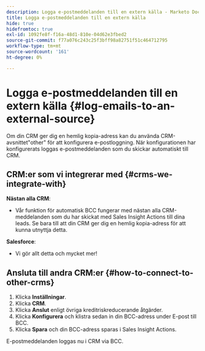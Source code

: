 ```yaml
---
description: Logga e-postmeddelanden till en extern källa - Marketo Docs - produktdokumentation
title: Logga e-postmeddelanden till en extern källa
hide: true
hidefromtoc: true
exl-id: 1092fe8f-f16a-48d1-810e-04d62e3fbed2
source-git-commit: f77a076c243c25f3bff98a82751f51c464712795
workflow-type: tm+mt
source-wordcount: '161'
ht-degree: 0%

---
```


# Logga e-postmeddelanden till en extern källa {#log-emails-to-an-external-source}

Om din CRM ger dig en hemlig kopia-adress kan du använda CRM-avsnittet&quot;other&quot; för att konfigurera e-postloggning. När konfigurationen har konfigurerats loggas e-postmeddelanden som du skickar automatiskt till CRM.

## CRM:er som vi integrerar med {#crms-we-integrate-with}

**Nästan alla CRM**:

* Vår funktion för automatisk BCC fungerar med nästan alla CRM-meddelanden som du har skickat med Sales Insight Actions till dina leads. Se bara till att din CRM ger dig en hemlig kopia-adress för att kunna utnyttja detta.

**Salesforce**:

* Vi gör allt detta och mycket mer!

## Ansluta till andra CRM:er {#how-to-connect-to-other-crms}

1. Klicka **Inställningar**.
1. Klicka **CRM**.
1. Klicka **Anslut** enligt övriga kreditriskreducerande åtgärder.
1. Klicka **Konfigurera** och klistra sedan in din BCC-adress under E-post till BCC.
1. Klicka **Spara** och din BCC-adress sparas i Sales Insight Actions.

E-postmeddelanden loggas nu i CRM via BCC.
